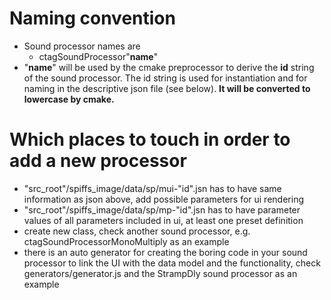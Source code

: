 # Naming convention
- Sound processor names are 
    - ctagSoundProcessor"**name**"
- "**name**" will be used by the cmake preprocessor to derive the **id** string of the sound processor. The id string is used for instantiation and for naming in the descriptive json file (see below). **It will be converted to lowercase by cmake.**  
# Which places to touch in order to add a new processor
- "src_root"/spiffs_image/data/sp/mui-"id".jsn has to have same information as json above, add possible parameters for ui rendering
- "src_root"/spiffs_image/data/sp/mp-"id".jsn has to have parameter values of all parameters included in ui, at least one preset definition
- create new class, check another sound processor, e.g. ctagSoundProcessorMonoMultiply as an example
- there is an auto generator for creating the boring code in your sound processor to link the UI with the data model and the functionality, check generators/generator.js and the StrampDly sound processor as an example
